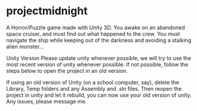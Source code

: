 projectmidnight
===============

A Horror/Puzzle game made with Unity 3D. You awake on an abandoned space cruiser, and must find out what happened to the crew. You must navigate the ship while keeping out of the darkness and avoiding a stalking alien monster...

Unity Version
Please update unity whenever possible, we will try to use the most recent version of unity whenever possible. If not possible, follow the steps below to open the project in an old version.

If using an old version of Unity (on a school computer, say), delete the Library, Temp folders and any Assembly and .sln files. Then reopen the project in unity and let it rebuild, you can now use your old version of unity. Any issues, please message me.